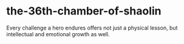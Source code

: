 # the-36th-chamber-of-shaolin
Every challenge a hero endures offers not just a physical lesson, but intellectual and emotional growth as well.
